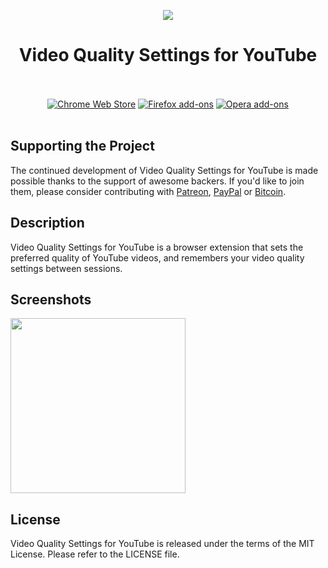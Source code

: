<p align="center"><img src="https://i.imgur.com/IgpxItl.png"></p>
<h1 align="center">Video Quality Settings for YouTube</h1>

<p align="center">
  </br></br>
  <a href="https://chrome.google.com/webstore/detail/youtube-video-quality-hd4/hlbopkdbimgihmpcaohopplcbpanmjlb">
    <img src="https://i.imgur.com/B0i5sn3.png" alt="Chrome Web Store"></a>
  <a href="https://addons.mozilla.org/en-US/firefox/addon/youtube-video-quality/">
    <img src="https://i.imgur.com/dvof8rG.png" alt="Firefox add-ons"></a>
  <a href="">
    <img src="https://i.imgur.com/wK10qEV.png" alt="Opera add-ons"></a>
  </br></br>
</p>

## Supporting the Project

The continued development of Video Quality Settings for YouTube is made possible
thanks to the support of awesome backers. If you'd like to join them,
please consider contributing with
[Patreon](https://armin.dev/go/patreon?pr=youtube-video-quality&src=repo),
[PayPal](https://armin.dev/go/paypal?pr=youtube-video-quality&src=repo) or
[Bitcoin](https://armin.dev/go/bitcoin?pr=youtube-video-quality&src=repo).

## Description

Video Quality Settings for YouTube is a browser extension that sets the preferred
quality of YouTube videos, and remembers your video quality
settings between sessions.

## Screenshots

<p>
  <img width="280" src="https://i.imgur.com/6ARPUDG.png">
</p>

## License

Video Quality Settings for YouTube is released under the terms of the MIT License.
Please refer to the LICENSE file.
